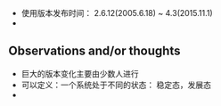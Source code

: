 - 使用版本发布时间： 2.6.12(2005.6.18) ~ 4.3(2015.11.1)
- 

## Observations and/or thoughts
- 巨大的版本变化主要由少数人进行
- 可以定义：一个系统处于不同的状态： 稳定态，发展态
- 
